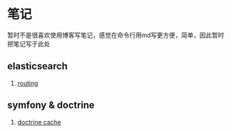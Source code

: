 # 笔记

暂时不是很喜欢使用博客写笔记，感觉在命令行用md写更方便，简单，因此暂时把笔记写于此处

## elasticsearch

1. [routing](https://github.com/Jaggle/notes/blob/master/elasticsearch/routing.md)


## symfony & doctrine

1. [doctrine cache](https://github.com/Jaggle/notes/blob/master/symfony/ddoctrine-cache-and-second-level-cache.md)
